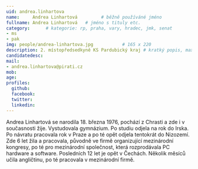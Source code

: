```yaml
---
uid: andrea.linhartova
name:     Andrea Linhartová         # běžně používáné jméno
fullname: Andrea Linhartová   # jméno s tituly etc.
category:      # kategorie: rp, praha, vary, hradec, jmk, senat
- ms
- pak
img: people/andrea-linhartova.jpg           # 165 x 220
description: 2. místopředsedkyně KS Pardubický kraj # kratký popis, max 160 znaků
candidatedesc: 
mail:
- andrea.linhartova@pirati.cz
mob: 
age: 
profiles:
  github: 
  facebook: 
  twitter:
  linkedin:
---
```


Andrea Linhartová se narodila 18. března 1976,
pochází z Chrasti a zde i v současnosti žije. Vystudovala gymnázium.
Po studiu odjela na rok do Irska. Po návratu pracovala rok v Praze
a po té opět odjela tentokrát do Nizozemí. Zde 6 let žila a pracovala,
původně ve firmě organizující mezinárodní kongresy, po té pro
mezinárodní společnost, která rozprodávala PC hardware a software.
Posledních 12 let je opět v Čechách. Několik měsíců učila angličtinu,
po té pracovala v mezinárodní firmě.
